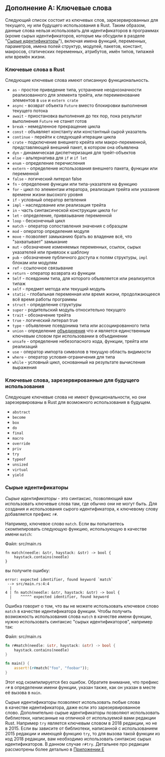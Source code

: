 ## Дополнение А: Ключевые слова

Следующий список состоит из ключевых слов, зарезервированных для текущего, ну или будущего использования в Rust. Таким образом, данные слова нельзя использовать для идентификаторов в программах (кроме сырых идентификаторов, которые мы обсудили в разделе "[Сырые идентификаторы]<!--  -->"), включая имена функций, переменных, параметров, имена полей структур, модулей, пакетов, констант, макросов, статических переменных, атрибутов, имён типов, типажей или времён жизни.

### Ключевые слова в Rust

Следующие ключевые слова имеют описанную функциональность.

- `as` - простое приведение типа, устранение неоднозначности реализованного для элемента трейта, или переименование элементов в `use` и `extern crate`
- `async` -  возврат объекта `Future` вместо блокировки выполнения текущего потока
- `await` - приостановка выполнения до тех пор, пока результат выполнения `Future` не станет готов
- `break` - немедленное прекращение цикла
- `const` - объявляет константу или константный сырой указатель
- `continue` - перейти к следующей итерации цикла
- `crate` - подключение внешнего крейта или макро-переменной, представляющей внешний пакет, в котором она объявлена
- `dyn` - динамическая диспетчеризация для трейт-объектов
- `else` - альтернатива для `if` и `if let`
- `enum` - определение перечисления
- `extern` - определение использования внешнего пакета, функции или переменной
- `false` - логический литерал false
- `fn` - определение функции или типа-указателя на функцию
- `for` -  цикл по элементам итератора, реализация трейта или указание времени жизни высокого уровня
- `if` - условный оператор ветвления
- `impl` - наследование или реализация трейта
- `in` - часть синтаксической конструкции цикла `for`
- `let` - определение, привязывание переменной
- `loop` - бесконечный цикл
- `match` - оператор сопоставления значения с образцом
- `mod` - оператор определения модуля
- `move` - позволяет замыканию брать во владение всё, что "захватывает" замыкание
- `mut` - обозначение изменяемых переменных, ссылок, сырых указателей или привязок к шаблону
- `pub` - обозначение публичного доступа к полям структуры, `impl` блокам или модулям
- `ref` - ссылочное связывание
- `return` - оператор возврата из функции
- `Self` - псевдоним типа, для которого объявляется или реализуется типаж
- `self` - предмет метода или текущий модуль
- `static` - глобальная переменная или время жизни, продолжающееся всё время работы программы
- `struct` - определение структуры
- `super` - родительский модуль относительно текущего
- `trait` - обозначение трейта
- `true` - логический литерал true
- `type` - объявление псевдонима типа или ассоциированного типа
- `union` - определение [объединения] что и является единственным ключевым словом при использовании в объединении
- `unsafe` - определение небезопасного кода, функции, трейта или реализаций
- `use` - оператор импорта символов в текущую область видимости
- `where` - оператор условия-ограничения для типа
- `while` - условный цикл, основанный на результате вычисления выражения

### Ключевые слова, зарезервированные для будущего использования

Следующие ключевые слова не имеют функциональности, но они зарезервированы в Rust для возможного использования в будущем.

- `abstract`
- `become`
- `box`
- `do`
- `final`
- `macro`
- `override`
- `priv`
- `try`
- `typeof`
- `unsized`
- `virtual`
- `yield`

### Сырые идентификаторы

*Сырые идентификаторы* - это синтаксис, позволяющий вам использовать ключевые слова там, где обычно они не могут быть. Для создания и использования сырого идентификатора, к ключевому слову добавляется префикс `r#`.

Например, ключевое слово `match`. Если вы попытаетесь скомпилировать следующую функцию, использующую в качестве имени `match`:

<span class="filename">Файл: src/main.rs</span>

```rust,ignore,does_not_compile
fn match(needle: &str, haystack: &str) -> bool {
    haystack.contains(needle)
}
```

вы получите ошибку:

```text
error: expected identifier, found keyword `match`
 --> src/main.rs:4:4
  |
4 | fn match(needle: &str, haystack: &str) -> bool {
  |    ^^^^^ expected identifier, found keyword
```

Ошибка говорит о том, что вы не можете использовать ключевое слово `match` в качестве идентификатора функции. Чтобы получить возможность использования слова `match` в качестве имени функции, нужно использовать синтаксис "сырых идентификаторов", например так:

<span class="filename">Файл: src/main.rs</span>

```rust
fn r#match(needle: &str, haystack: &str) -> bool {
    haystack.contains(needle)
}

fn main() {
    assert!(r#match("foo", "foobar"));
}
```

Этот код скомпилируется без ошибок. Обратите внимание, что префикс `r#` в определении имени функции, указан также, как он указан в месте её вызова в `main`.

Сырые идентификаторы позволяют использовать любые слова <br>в качестве идентификатора, даже если это зарезервированное <br>слово. Дополнительно сырые идентификаторы позволяют использовать библиотеки, написанные на отличной от используемой вами редакции Rust. Например `try`  является ключевым словом в 2018 редакции, но не в 2015. Если вы зависите от библиотеки, написанной с использованием 2015 редакции и имеющей функцию `try`, то для вызова такой функции из код 2018 редакции, вам необходимо использовать синтаксис сырых идентификаторов. В данном случае `r#try`. Детальнее про редакции рассмотрены более детально в [Приложении Е]<!-- . -->


[Сырые идентификаторы]: #raw-identifiers
[объединения]: ../reference/items/unions.html
[Приложении Е]: appendix-05-editions.html